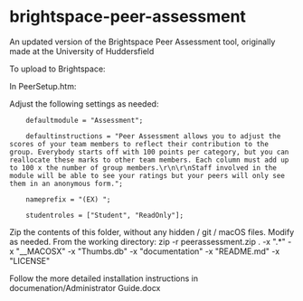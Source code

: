 # brightspace-peer-assessment
An updated version of the Brightspace Peer Assessment tool, originally made at the University of Huddersfield 

To upload to Brightspace:

In PeerSetup.htm:

Adjust the following settings as needed:

		defaultmodule = "Assessment";

		defaultinstructions = "Peer Assessment allows you to adjust the scores of your team members to reflect their contribution to the group. Everybody starts off with 100 points per category, but you can reallocate these marks to other team members. Each column must add up to 100 x the number of group members.\r\n\r\nStaff involved in the module will be able to see your ratings but your peers will only see them in an anonymous form.";

		nameprefix = "(EX) ";

		studentroles = ["Student", "ReadOnly"];

Zip the contents of this folder, without any hidden / git / macOS files. Modify as needed.
From the working directory:
zip -r peerassessment.zip . -x ".*" -x "__MACOSX" -x "Thumbs.db" -x "documentation" -x "README.md" -x "LICENSE"

Follow the more detailed installation instructions in documenation/Administrator Guide.docx
